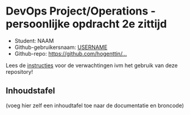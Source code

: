 # DevOps Project/Operations - persoonlijke opdracht 2e zittijd

- Student: NAAM
- Github-gebruikersnaam: [USERNAME](https://github.com/USERNAME)
- Github-repo: <https://github.com/hogenttin/...>

Lees de [instructies](doc/instructies.md) voor de verwachtingen ivm het gebruik van deze repository!

## Inhoudstafel

(voeg hier zelf een inhoudtafel toe naar de documentatie en broncode)